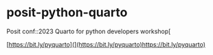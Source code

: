 # posit-python-quarto

Posit conf::2023 Quarto for python developers workshop[

[https://bit.ly/pyquarto](](https://bit.ly/pyquarto)https://bit.ly/pyquarto)
